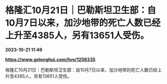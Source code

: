 # 格隆汇10月21日｜巴勒斯坦卫生部：自10月7日以来，加沙地带的死亡人数已经上升至4385人，另有13651人受伤。

**2023-10-21 11:49**

**https://www.gelonghui.com/live/1256335**

格隆汇10月21日｜巴勒斯坦卫生部：自10月7日以来，加沙地带的死亡人数已经上升至4385人，另有13651人受伤。